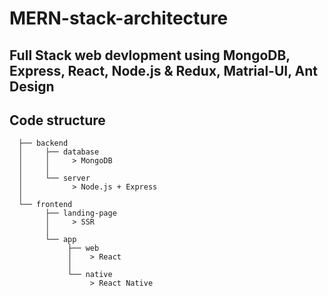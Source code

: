 # MERN-stack-architecture

## Full Stack web devlopment using MongoDB, Express, React, Node.js & Redux, Matrial-UI, Ant Design


## Code structure

      ├── backend  
      │     ├── database  
      │     │     > MongoDB  
      │     │   
      │     └── server  
      │           > Node.js + Express  
      │
      └── frontend  
            ├── landing-page  
            │     > SSR  
            │  
            └── app  
                 ├── web  
                 │    > React  
                 │
                 └── native
                      > React Native


